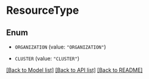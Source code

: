# ResourceType

## Enum


* `ORGANIZATION` (value: `"ORGANIZATION"`)

* `CLUSTER` (value: `"CLUSTER"`)


[[Back to Model list]](../README.md#documentation-for-models) [[Back to API list]](../README.md#documentation-for-api-endpoints) [[Back to README]](../README.md)


